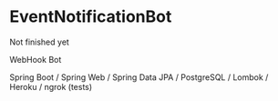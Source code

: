 # EventNotificationBot

Not finished yet

WebHook Bot

Spring Boot /
Spring Web /
Spring Data JPA /
PostgreSQL /
Lombok /
Heroku /
ngrok (tests)

